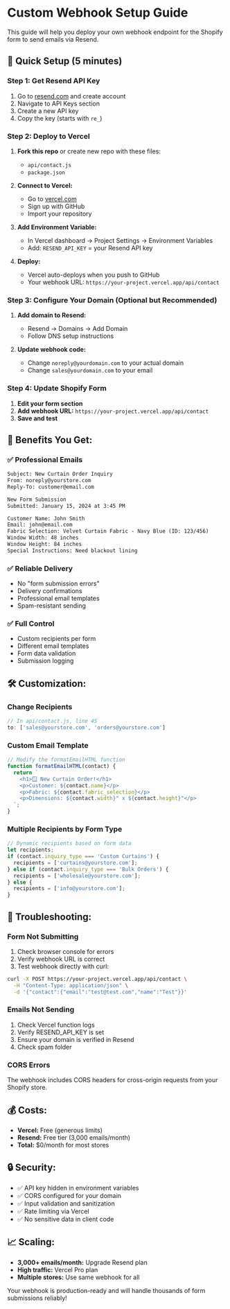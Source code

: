 # Custom Webhook Setup Guide

This guide will help you deploy your own webhook endpoint for the Shopify form to send emails via Resend.

## 🚀 Quick Setup (5 minutes)

### Step 1: Get Resend API Key
1. Go to [resend.com](https://resend.com) and create account
2. Navigate to API Keys section
3. Create a new API key
4. Copy the key (starts with `re_`)

### Step 2: Deploy to Vercel
1. **Fork this repo** or create new repo with these files:
   - `api/contact.js`
   - `package.json`

2. **Connect to Vercel:**
   - Go to [vercel.com](https://vercel.com) 
   - Sign up with GitHub
   - Import your repository

3. **Add Environment Variable:**
   - In Vercel dashboard → Project Settings → Environment Variables
   - Add: `RESEND_API_KEY` = your Resend API key

4. **Deploy:**
   - Vercel auto-deploys when you push to GitHub
   - Your webhook URL: `https://your-project.vercel.app/api/contact`

### Step 3: Configure Your Domain (Optional but Recommended)
1. **Add domain to Resend:**
   - Resend → Domains → Add Domain
   - Follow DNS setup instructions

2. **Update webhook code:**
   - Change `noreply@yourdomain.com` to your actual domain
   - Change `sales@yourdomain.com` to your email

### Step 4: Update Shopify Form
1. **Edit your form section**
2. **Add webhook URL:** `https://your-project.vercel.app/api/contact`
3. **Save and test**

## 🎯 **Benefits You Get:**

### ✅ **Professional Emails**
```html
Subject: New Curtain Order Inquiry
From: noreply@yourstore.com
Reply-To: customer@email.com

New Form Submission
Submitted: January 15, 2024 at 3:45 PM

Customer Name: John Smith
Email: john@email.com
Fabric Selection: Velvet Curtain Fabric - Navy Blue (ID: 123/456)
Window Width: 48 inches
Window Height: 84 inches
Special Instructions: Need blackout lining
```

### ✅ **Reliable Delivery**
- No "form submission errors"
- Delivery confirmations
- Professional email templates
- Spam-resistant sending

### ✅ **Full Control**
- Custom recipients per form
- Different email templates
- Form data validation
- Submission logging

## 🛠️ **Customization:**

### Change Recipients
```javascript
// In api/contact.js, line 45
to: ['sales@yourstore.com', 'orders@yourstore.com']
```

### Custom Email Template
```javascript
// Modify the formatEmailHTML function
function formatEmailHTML(contact) {
  return `
    <h1>🪟 New Curtain Order!</h1>
    <p>Customer: ${contact.name}</p>
    <p>Fabric: ${contact.fabric_selection}</p>
    <p>Dimensions: ${contact.width}" x ${contact.height}"</p>
  `;
}
```

### Multiple Recipients by Form Type
```javascript
// Dynamic recipients based on form data
let recipients;
if (contact.inquiry_type === 'Custom Curtains') {
  recipients = ['curtains@yourstore.com'];
} else if (contact.inquiry_type === 'Bulk Orders') {
  recipients = ['wholesale@yourstore.com'];
} else {
  recipients = ['info@yourstore.com'];
}
```

## 🔧 **Troubleshooting:**

### Form Not Submitting
1. Check browser console for errors
2. Verify webhook URL is correct
3. Test webhook directly with curl:
```bash
curl -X POST https://your-project.vercel.app/api/contact \
  -H "Content-Type: application/json" \
  -d '{"contact":{"email":"test@test.com","name":"Test"}}'
```

### Emails Not Sending
1. Check Vercel function logs
2. Verify RESEND_API_KEY is set
3. Ensure your domain is verified in Resend
4. Check spam folder

### CORS Errors
The webhook includes CORS headers for cross-origin requests from your Shopify store.

## 💰 **Costs:**
- **Vercel:** Free (generous limits)
- **Resend:** Free tier (3,000 emails/month)
- **Total:** $0/month for most stores

## 🔒 **Security:**
- ✅ API key hidden in environment variables
- ✅ CORS configured for your domain
- ✅ Input validation and sanitization
- ✅ Rate limiting via Vercel
- ✅ No sensitive data in client code

## 📈 **Scaling:**
- **3,000+ emails/month:** Upgrade Resend plan
- **High traffic:** Vercel Pro plan
- **Multiple stores:** Use same webhook for all

Your webhook is production-ready and will handle thousands of form submissions reliably! 